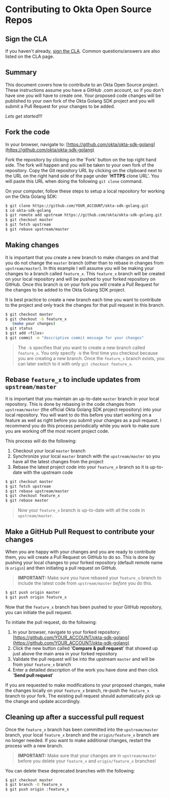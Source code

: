 Contributing to Okta Open Source Repos
======================================

Sign the CLA
------------

If you haven't already, [sign the CLA](https://developer.okta.com/cla/).
Common questions/answers are also listed on the CLA page.

Summary
-------

This document covers how to contribute to an Okta Open Source project. These
instructions assume you have a GitHub .com account, so if you don't have one
you will have to create one. Your proposed code changes will be published to
your own fork of the Okta Golang SDK project and you will submit a Pull Request
for your changes to be added.

_Lets get started!!!_


Fork the code
-------------

In your browser, navigate to:
[https://github.com/okta/okta-sdk-golang](https://github.com/okta/okta-sdk-golang)

Fork the repository by clicking on the 'Fork' button on the top right hand
side.  The fork will happen and you will be taken to your own fork of the
repository.  Copy the Git repository URL by clicking on the clipboard next to
the URL on the right hand side of the page under '**HTTPS** clone URL'.  You
will paste this URL when doing the following `git clone` command.

On your computer, follow these steps to setup a local repository for working on
the Okta Golang SDK:

``` bash
$ git clone https://github.com/YOUR_ACCOUNT/okta-sdk-golang.git
$ cd okta-sdk-golang
$ git remote add upstream https://github.com/okta/okta-sdk-golang.git
$ git checkout master
$ git fetch upstream
$ git rebase upstream/master
```

Making changes
--------------

It is important that you create a new branch to make changes on and that you do
not change the `master` branch (other than to rebase in changes from
    `upstream/master`).  In this example I will assume you will be making your
changes to a branch called `feature_x`.  This `feature_x` branch will be
created on your local repository and will be pushed to your forked repository
on GitHub.  Once this branch is on your fork you will create a Pull Request for
the changes to be added to the Okta Golang SDK project.

It is best practice to create a new branch each time you want to contribute to
the project and only track the changes for that pull request in this branch.

``` bash
$ git checkout master
$ git checkout -b feature_x
   (make your changes)
$ git status
$ git add <files>
$ git commit -m "descriptive commit message for your changes"
```

> The `-b` specifies that you want to create a new branch called `feature_x`.
> You only specify `-b` the first time you checkout because you are creating a
> new branch.  Once the `feature_x` branch exists, you can later switch to it
> with only `git checkout feature_x`.


Rebase `feature_x` to include updates from `upstream/master`
------------------------------------------------------------

It is important that you maintain an up-to-date `master` branch in your local
repository.  This is done by rebasing in the code changes from
`upstream/master` (the official Okta Golang SDK project repository) into your
local repository.  You will want to do this before you start working on a
feature as well as right before you submit your changes as a pull request.  I
recommend you do this process periodically while you work to make sure you are
working off the most recent project code.

This process will do the following:

1. Checkout your local `master` branch
2. Synchronize your local `master` branch with the `upstream/master` so you
   have all the latest changes from the project
3. Rebase the latest project code into your `feature_x` branch so it is
   up-to-date with the upstream code

``` bash
$ git checkout master
$ git fetch upstream
$ git rebase upstream/master
$ git checkout feature_x
$ git rebase master
```

> Now your `feature_x` branch is up-to-date with all the code in `upstream/master`.


Make a GitHub Pull Request to contribute your changes
-----------------------------------------------------

When you are happy with your changes and you are ready to contribute them, you
will create a Pull Request on GitHub to do so.  This is done by pushing your
local changes to your forked repository (default remote name is `origin`) and
then initiating a pull request on GitHub.

> **IMPORTANT:** Make sure you have rebased your `feature_x` branch to include
> the latest code from `upstream/master`
_before_ you do this.

``` bash
$ git push origin master
$ git push origin feature_x
```

Now that the `feature_x` branch has been pushed to your GitHub repository, you
can initiate the pull request.

To initiate the pull request, do the following:

1. In your browser, navigate to your forked repository:
   [https://github.com/YOUR_ACCOUNT/okta-sdk-golang](https://github.com/YOUR_ACCOUNT/okta-sdk-golang)
2. Click the new button called '**Compare & pull request**' that showed up just
   above the main area in your forked repository
3. Validate the pull request will be into the upstream `master` and will be
   from your `feature_x` branch
4. Enter a detailed description of the work you have done and then click
   '**Send pull request**'

If you are requested to make modifications to your proposed changes, make the
changes locally on your `feature_x` branch, re-push the `feature_x` branch to
your fork.  The existing pull request should automatically pick up the change
and update accordingly.

Cleaning up after a successful pull request
-------------------------------------------

Once the `feature_x` branch has been committed into the `upstream/master`
branch, your local `feature_x` branch and the `origin/feature_x` branch are no
longer needed.  If you want to make additional changes, restart the process
with a new branch.

> **IMPORTANT:** Make sure that your changes are in `upstream/master` before
> you delete your `feature_x` and
`origin/feature_x` branches!

You can delete these deprecated branches with the following:

``` bash
$ git checkout master
$ git branch -D feature_x
$ git push origin :feature_x
```
